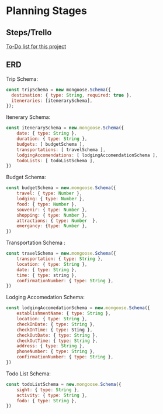 # Planning Stages

## Steps/Trello

[To-Do list for this project](https://trello.com/invite/b/673159d4d10c1cd4ca747c21/ATTI19913babf3e89afe7a5920f3f5636a7185CCF71C/wanderlust)

## ERD

Trip Schema:

```js
const tripSchema = new mongoose.Schema({
  destination: { type: String, required: true },
  iteneraries: [itenerarySchema],
});
```

Itenerary Schema:

```js
const itenerarySchema = new.mongoose.Schema({
    date: { type: String },
    duration: { type: String },
    budgets: [ budgetSchema ],
    transportations: [ travelSchema ],
    lodgingAccomendations: [ lodgingAccomendationSchema ],
    todoLists: [ todoListSchema ],
})
```

Budget Schema:

```js
const budgetSchema = new.mongoose.Schema({
    travel: { type: Number },
    lodging: { type: Number },
    food: { type: Number },
    souvenir: { type: Number },
    shopping: { type: Number },
    attractions: { type: Number  },
    emergancy: {type: Number },
})
```

Transportation Schema :

```js
const travelSchema = new.mongoose.Schema({
    transportation: { type: String },
    location: { type: String },
    date: { type: String },
    time: { type: string },
    confirmationNumber: { type: String },
})
```

Lodging Accomedation Schema:

```js
const lodgingAccomedationSchema = new.mongoose.Schema({
    establishmentName: { type: String },
    location: { type: String },
    checkInDate: { type: String },
    checkInTime: { type: Sting },
    checkOutDate: { type: String },
    checkOutTime: { type: String },
    address: { type: String },
    phoneNumber: { type: String },
    confirmationNumber: { type: String },
})
```

Todo List Schema:

```js
const todoListSchema = new.mongoose.Schema({
    sight: { type: String },
    activity: { type: String },
    fodo: { type: String },
})
```
